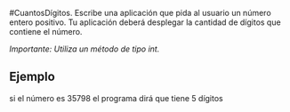 #CuantosDígitos.Escribe una aplicación que pida al usuario un número entero positivo. Tu aplicación deberá desplegar la cantidad de dígitos que contiene el número._Importante: Utiliza un método de tipo int._Ejemplo---si el número es 35798  el programa dirá que tiene 5 dígitos